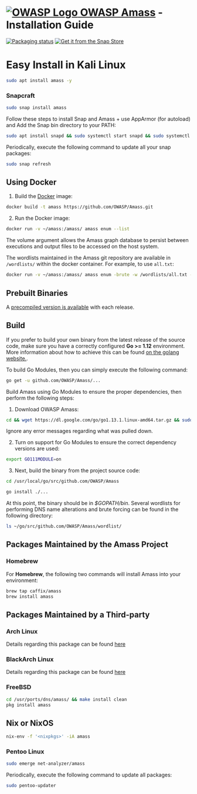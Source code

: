 
# [![OWASP Logo](https://github.com/OWASP/Amass/blob/master/images/owasp_logo.png) OWASP Amass](https://www.owasp.org/index.php/OWASP_Amass_Project) - Installation Guide

[![Packaging status](https://repology.org/badge/vertical-allrepos/amass.svg)](https://repology.org/metapackage/amass/versions)
[![Get it from the Snap Store](https://snapcraft.io/static/images/badges/en/snap-store-white.svg)](https://snapcraft.io/amass)
#
# Easy Install in Kali Linux

```bash
sudo apt install amass -y
```


### Snapcraft


```bash
sudo snap install amass
```

Follow these steps to install Snap and Amass + use AppArmor (for autoload) and Add the Snap bin directory to your PATH:

```bash
sudo apt install snapd && sudo systemctl start snapd && sudo systemctl enable snapd && sudo systemctl start apparmor && sudo systemctl enable apparmor && export PATH=$PATH:/snap/bin && snap install go --classic && sudo snap install amass && amass -version
```

Periodically, execute the following command to update all your snap packages:

```bash
sudo snap refresh
```

## Using Docker

1. Build the [Docker](https://docs.docker.com/) image:

```bash
docker build -t amass https://github.com/OWASP/Amass.git
```

2. Run the Docker image:

```bash
docker run -v ~/amass:/amass/ amass enum --list
```

The volume argument allows the Amass graph database to persist between executions and output files to be accessed on the host system.

The wordlists maintained in the Amass git repository are available in `/wordlists/` within the docker container. For example, to use `all.txt`:

```bash
docker run -v ~/amass:/amass/ amass enum -brute -w /wordlists/all.txt -d example.com
```

## Prebuilt Binaries

A [precompiled version is available](https://github.com/OWASP/Amass/releases) with each release.



## Build

If you prefer to build your own binary from the latest release of the source code, make sure you have a correctly configured **Go >= 1.12** environment. More information about how to achieve this can be found [on the golang website.](https://golang.org/doc/install).

To build Go Modules, then you can simply execute the following command:

```bash
go get -u github.com/OWASP/Amass/...
```
Build Amass using Go Modules to ensure the proper dependencies, then perform the following steps:

1. Download OWASP Amass:

```bash
cd && wget https://dl.google.com/go/go1.13.1.linux-amd64.tar.gz && sudo tar -xvf go1.13.1.linux-amd64.tar.gz && sudo mv go /usr/local && export GOROOT=/usr/local/go && export GOPATH=$HOME/Projects/Proj1 && export PATH=$GOPATH/bin:$GOROOT/bin:$PATH && go version && go get github.com/OWASP/Amass
```

Ignore any error messages regarding what was pulled down.

2. Turn on support for Go Modules to ensure the correct dependency versions are used:

```bash
export GO111MODULE=on
```

3. Next, build the binary from the project source code:

```bash
cd /usr/local/go/src/github.com/OWASP/Amass

go install ./...
```

At this point, the binary should be in *$GOPATH/bin*. Several wordlists for performing DNS name alterations and brute forcing can be found in the following directory:

```bash
ls ~/go/src/github.com/OWASP/Amass/wordlist/
```

## Packages Maintained by the Amass Project

### Homebrew

For **Homebrew**, the following two commands will install Amass into your environment:

```bash
brew tap caffix/amass
brew install amass
```



## Packages Maintained by a Third-party

### Arch Linux

Details regarding this package can be found [here](https://aur.archlinux.org/packages/amass/)

### BlackArch Linux

Details regarding this package can be found [here](https://github.com/BlackArch/blackarch/blob/master/packages/amass/PKGBUILD)

### FreeBSD

```bash
cd /usr/ports/dns/amass/ && make install clean
pkg install amass
```

## Nix or NixOS

```bash
nix-env -f '<nixpkgs>' -iA amass
```

### Pentoo Linux

```bash
sudo emerge net-analyzer/amass
```

Periodically, execute the following command to update all packages:

```bash
sudo pentoo-updater
```
